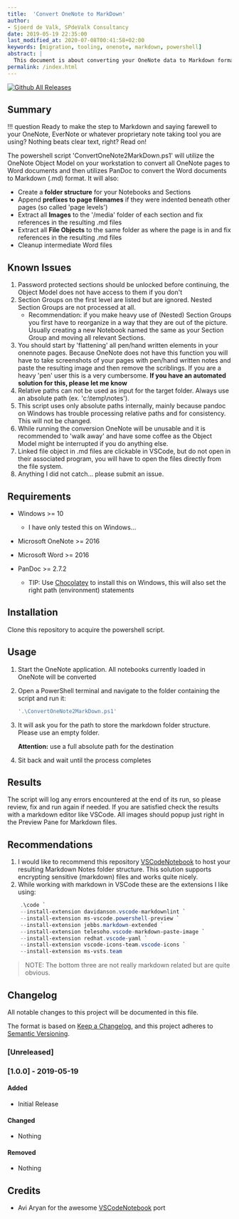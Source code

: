 ```yaml
---
title:  'Convert OneNote to MarkDown'
author:
- Sjoerd de Valk, SPdeValk Consultancy
date: 2019-05-19 22:35:00
last_modified_at: 2020-07-08T00:41:58+02:00
keywords: [migration, tooling, onenote, markdown, powershell]
abstract: |
  This document is about converting your OneNote data to Markdown format.
permalink: /index.html
---
```

[![Github All Releases](https://img.shields.io/github/downloads/SjoerdV/ConvertOneNote2MarkDown/total.svg)](https://github.com/SjoerdV/ConvertOneNote2MarkDown/releases)

## Summary

!!! question Ready to make the step to Markdown and saying farewell to your OneNote, EverNote or whatever proprietary note taking tool you are using? Nothing beats clear text, right? Read on!

The powershell script 'ConvertOneNote2MarkDown.ps1' will utilize the OneNote Object Model on your workstation to convert all OneNote pages to Word documents and then utilizes PanDoc to convert the Word documents to Markdown (.md) format. It will also:

* Create a **folder structure** for your Notebooks and Sections
* Append **prefixes to page filenames** if they were indented beneath other pages (so called 'page levels')
* Extract all **Images** to the '/media' folder of each section and fix references in the resulting .md files
* Extract all **File Objects** to the same folder as where the page is in and fix references in the resulting .md files
* Cleanup intermediate Word files

## Known Issues

1. Password protected sections should be unlocked before continuing, the Object Model does not have access to them if you don't
1. Section Groups on the first level are listed but are ignored. Nested Section Groups are not processed at all.
    * Recommendation: if you make heavy use of (Nested) Section Groups you first have to reorganize in a way that they are out of the picture. Usually creating a new Notebook named the same as your Section Group and moving all relevant Sections.
1. You should start by 'flattening' all pen/hand written elements in your onennote pages. Because OneNote does not have this function you will have to take screenshots of your pages with pen/hand written notes and paste the resulting image and then remove the scriblings. If you are a heavy 'pen' user this is a very cumbersome. **If you have an automated solution for this, please let me know**
1. Relative paths can not be used as input for the target folder. Always use an absolute path (ex. 'c:\temp\notes').
1. This script uses only absolute paths internally, mainly because pandoc on Windows has trouble processing relative paths and for consistency. This will not be changed.
1. While running the conversion OneNote will be unusable and it is recommended to 'walk away' and have some coffee as the Object Model might be interrupted if you do anything else.
1. Linked file object in .md files are clickable in VSCode, but do not open in their associated program, you will have to open the files directly from the file system.
1. Anything I did not catch... please submit an issue.

## Requirements

* Windows >= 10

  * I have only tested this on Windows...

* Microsoft OneNote >= 2016

* Microsoft Word >= 2016

* PanDoc >= 2.7.2

  * TIP: Use [Chocolatey](https://chocolatey.org/docs/installation#install-with-powershellexe) to install this on Windows, this will also set the right path (environment) statements

## Installation

Clone this repository to acquire the powershell script.

## Usage

1. Start the OneNote application. All notebooks currently loaded in OneNote will be converted
1. Open a PowerShell terminal and navigate to the folder containing the script and run it:

    ```powershell
    '.\ConvertOneNote2MarkDown.ps1'
    ```

1. It will ask you for the path to store the markdown folder structure. Please use an empty folder.

    **Attention:** use a full absolute path for the destination

1. Sit back and wait until the process completes

## Results

The script will log any errors encountered at the end of its run, so please review, fix and run again if needed.
If you are satisfied check the results with a markdown editor like VSCode. All images should popup just right in the Preview Pane for Markdown files.

## Recommendations

1. I would like to recommend this repository [VSCodeNotebook](https://github.com/aviaryan/VSCodeNotebook) to host your resulting Markdown Notes folder structure. This solution supports encrypting sensitive (markdown) files and works quite nicely.
1. While working with markdown in VSCode these are the extensions I like using:

```powershell
    .\code `
    --install-extension davidanson.vscode-markdownlint `
    --install-extension ms-vscode.powershell-preview `
    --install-extension jebbs.markdown-extended `
    --install-extension telesoho.vscode-markdown-paste-image `
    --install-extension redhat.vscode-yaml `
    --install-extension vscode-icons-team.vscode-icons `
    --install-extension ms-vsts.team
```

> NOTE: The bottom three are not really markdown related but are quite obvious.

## Changelog

All notable changes to this project will be documented in this file.

The format is based on [Keep a Changelog](https://keepachangelog.com/en/1.0.0/),
and this project adheres to [Semantic Versioning](https://semver.org/spec/v2.0.0.html).

### [Unreleased]

### [1.0.0] - 2019-05-19

#### Added

* Initial Release

#### Changed

* Nothing

#### Removed

* Nothing

## Credits

* Avi Aryan for the awesome [VSCodeNotebook](https://github.com/aviaryan/VSCodeNotebook) port
